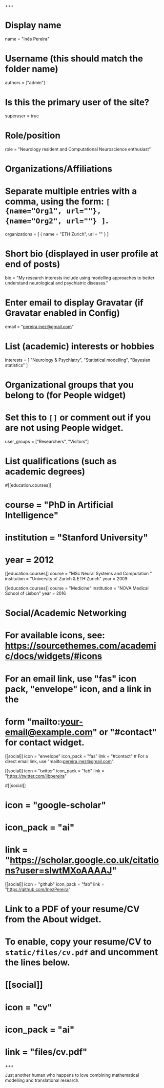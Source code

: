 +++
# Display name
name = "Inês Pereira"

# Username (this should match the folder name)
authors = ["admin"]

# Is this the primary user of the site?
superuser = true

# Role/position
role = "Neurology resident and Computational Neuroscience enthusiast"

# Organizations/Affiliations
#   Separate multiple entries with a comma, using the form: `[ {name="Org1", url=""}, {name="Org2", url=""} ]`.
organizations = [ { name = "ETH Zurich", url = "" } ]

# Short bio (displayed in user profile at end of posts)
bio = "My research interests include using modelling approaches to better understand neurological and psychiatric diseases."

# Enter email to display Gravatar (if Gravatar enabled in Config)
email = "pereira.inez@gmail.com"

# List (academic) interests or hobbies
interests = [
  "Neurology & Psychiatry",
  "Statistical modelling",
  "Bayesian statistics"
]

# Organizational groups that you belong to (for People widget)
#   Set this to `[]` or comment out if you are not using People widget.
user_groups = ["Researchers", "Visitors"]

# List qualifications (such as academic degrees)
#[[education.courses]]
#  course = "PhD in Artificial Intelligence"
#  institution = "Stanford University"
#  year = 2012

[[education.courses]]
  course = "MSc Neural Systems and Computation "
  institution = "University of Zurich & ETH Zurich"
  year = 2009

[[education.courses]]
  course = "Medicine"
  institution = "NOVA Medical School of Lisbon"
  year = 2016

# Social/Academic Networking
# For available icons, see: https://sourcethemes.com/academic/docs/widgets/#icons
#   For an email link, use "fas" icon pack, "envelope" icon, and a link in the
#   form "mailto:your-email@example.com" or "#contact" for contact widget.

[[social]]
  icon = "envelope"
  icon_pack = "fas"
  link = "#contact"  # For a direct email link, use "mailto:pereira.inez@gmail.com".

[[social]]
  icon = "twitter"
  icon_pack = "fab"
  link = "https://twitter.com/iibpereira"

#[[social]]
#  icon = "google-scholar"
#  icon_pack = "ai"
#  link = "https://scholar.google.co.uk/citations?user=sIwtMXoAAAAJ"

[[social]]
  icon = "github"
  icon_pack = "fab"
  link = "https://github.com/InezPereira"

# Link to a PDF of your resume/CV from the About widget.
# To enable, copy your resume/CV to `static/files/cv.pdf` and uncomment the lines below.
# [[social]]
#   icon = "cv"
#   icon_pack = "ai"
#   link = "files/cv.pdf"

+++

Just another human who happens to love combining mathematical modelling and translational research.

